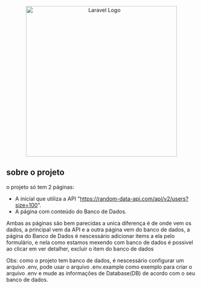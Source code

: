 <p align="center"><a href="https://laravel.com" target="_blank"><img src="https://raw.githubusercontent.com/laravel/art/master/logo-lockup/5%20SVG/2%20CMYK/1%20Full%20Color/laravel-logolockup-cmyk-red.svg" width="400" alt="Laravel Logo"></a></p>


## sobre o projeto

o projeto só tem 2 páginas:
- A inicial que utiliza a API "https://random-data-api.com/api/v2/users?size=100".
- A página com conteúdo do Banco de Dados.

Ambas as páginas são bem parecidas a unica diferença é de onde vem os dados, a principal vem da API e a outra página vem do banco de dados,
a página do Banco de Dados é nescessário adicionar items a ela pelo formulário, e nela como estamos mexendo com banco de dados é possivel ao clicar em ver detalher, excluir o item do banco de dados


Obs: como o projeto tem banco de dados, é nescessário configurar um arquivo .env, pode usar o arquivo .env.example como exemplo para criar o arquivo .env e mude as informações de Database(DB) de acordo com o seu banco de dados.
